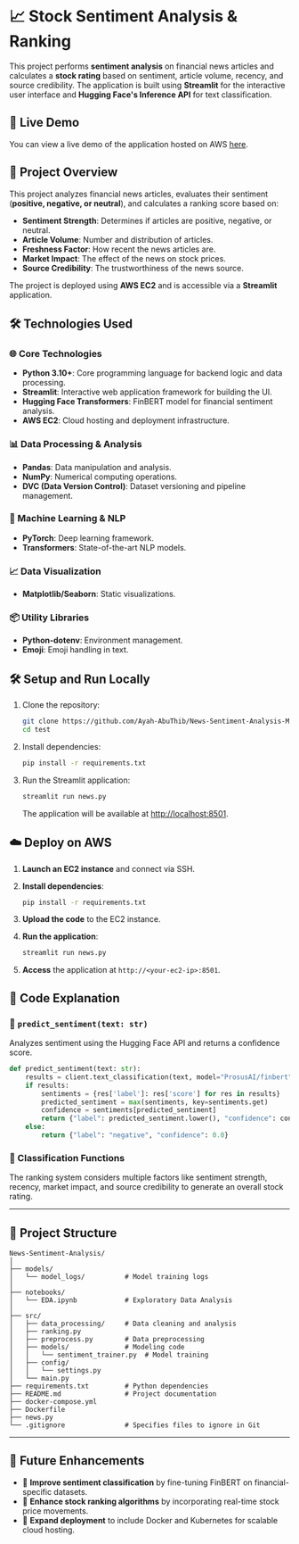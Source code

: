 # 📈 Stock Sentiment Analysis & Ranking

This project performs **sentiment analysis** on financial news articles and calculates a **stock rating** based on sentiment, article volume, recency, and source credibility. The application is built using **Streamlit** for the interactive user interface and **Hugging Face's Inference API** for text classification.

## 🚀 Live Demo

You can view a live demo of the application hosted on AWS [here](http://3.86.209.126:8501/).

## 📌 Project Overview

This project analyzes financial news articles, evaluates their sentiment (**positive, negative, or neutral**), and calculates a ranking score based on:

- **Sentiment Strength**: Determines if articles are positive, negative, or neutral.
- **Article Volume**: Number and distribution of articles.
- **Freshness Factor**: How recent the news articles are.
- **Market Impact**: The effect of the news on stock prices.
- **Source Credibility**: The trustworthiness of the news source.

The project is deployed using **AWS EC2** and is accessible via a **Streamlit** application.

## 🛠 Technologies Used

### 🌐 Core Technologies

- **Python 3.10+**: Core programming language for backend logic and data processing.
- **Streamlit**: Interactive web application framework for building the UI.
- **Hugging Face Transformers**: FinBERT model for financial sentiment analysis.
- **AWS EC2**: Cloud hosting and deployment infrastructure.

### 📊 Data Processing & Analysis

- **Pandas**: Data manipulation and analysis.
- **NumPy**: Numerical computing operations.
- **DVC (Data Version Control)**: Dataset versioning and pipeline management.

### 🤖 Machine Learning & NLP

- **PyTorch**: Deep learning framework.
- **Transformers**: State-of-the-art NLP models.

### 📈 Data Visualization

- **Matplotlib/Seaborn**: Static visualizations.

### 📦 Utility Libraries

- **Python-dotenv**: Environment management.
- **Emoji**: Emoji handling in text.

## 🛠 Setup and Run Locally

1. Clone the repository:
    
    ```bash
    git clone https://github.com/Ayah-AbuThib/News-Sentiment-Analysis-MLOPs.git
    cd test
    ```
    
2. Install dependencies:
    
    ```bash
    pip install -r requirements.txt
    ```
    
3. Run the Streamlit application:
    
    ```bash
    streamlit run news.py
    ```
    
    The application will be available at [http://localhost:8501](http://localhost:8501/).
    

## ☁️ Deploy on AWS

1. **Launch an EC2 instance** and connect via SSH.
2. **Install dependencies**:
    
    ```bash
    pip install -r requirements.txt
    ```
    
3. **Upload the code** to the EC2 instance.
4. **Run the application**:
    
    ```bash
    streamlit run news.py
    ```
    
5. **Access** the application at `http://<your-ec2-ip>:8501`.

## 🧠 Code Explanation

### 📌 `predict_sentiment(text: str)`

Analyzes sentiment using the Hugging Face API and returns a confidence score.

```python
def predict_sentiment(text: str):
    results = client.text_classification(text, model="ProsusAI/finbert")
    if results:
        sentiments = {res['label']: res['score'] for res in results}
        predicted_sentiment = max(sentiments, key=sentiments.get)
        confidence = sentiments[predicted_sentiment]
        return {"label": predicted_sentiment.lower(), "confidence": confidence}
    else:
        return {"label": "negative", "confidence": 0.0}
```

### 📌 Classification Functions

The ranking system considers multiple factors like sentiment strength, recency, market impact, and source credibility to generate an overall stock rating.

---

## 📂 Project Structure

```
News-Sentiment-Analysis/
│
├── models/                  
│   └── model_logs/          # Model training logs
│
├── notebooks/               
│   └── EDA.ipynb            # Exploratory Data Analysis
│
├── src/                     
│   ├── data_processing/     # Data cleaning and analysis
│   ├── ranking.py
│   ├── preprocess.py        # Data preprocessing
│   ├── models/              # Modeling code
│   │   └── sentiment_trainer.py  # Model training
│   ├── config/ 
│   │   └── settings.py
│   └── main.py              
├── requirements.txt         # Python dependencies
├── README.md                # Project documentation
├── docker-compose.yml
├── Dockerfile
├── news.py
└── .gitignore               # Specifies files to ignore in Git
```

---

## 🎯 Future Enhancements

- 🔹 **Improve sentiment classification** by fine-tuning FinBERT on financial-specific datasets.
- 🔹 **Enhance stock ranking algorithms** by incorporating real-time stock price movements.
- 🔹 **Expand deployment** to include Docker and Kubernetes for scalable cloud hosting.
